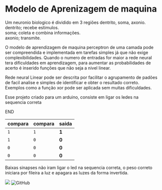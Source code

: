 
# Modelo de Aprenizagem de maquina 

Um neuronio biologico  é dividido em 3 regiões dentrito, soma, axonio.      
dentrito; recebe estimulos.      
soma; coleta e combina informações.       
axonio; transmite.      


O modelo de aprendizagem de maquina perceptron de uma camada pode ser compreendida e implementada em tarefas simples já que não exige complexibilidades.
Quando o numero de entradas for maior a rede neural tera dificuldades em aprendizagem, para aumentar as probabilidades de acerto é inserido  funções que não seja a nivel linear.

Rede neural Linear pode ser descrita por facilitar o agrupamento de padões de facil analise  e simples de identificar e obter o resultado correto.
Exemplos como  a função xor pode ser aplicada sem muitas dificuldades.

Esse projeto criado para um arduino, consiste em ligar os ledes na sequencia correta 

END


| compara | compara  |  saida  |
| :---| :--- | :--- |
| `1` | `1` |         **1** |
| `1` | `0` |         **0** |
| `0` | `0` |         **0** |
| `0` | `0` |         **0** |

Baixas sinapses não iram ligar o led na sequencia correta, o peso correto iniciara por fileira a luz e apagara as luzes da forma invertida.

![](https://img.shields.io/badge/Arduino-informational?style=flat&logo=Arduino&logoColor=white&color=blue)   ![GitHub](https://img.shields.io/badge/licence-MIT-GREE) 

